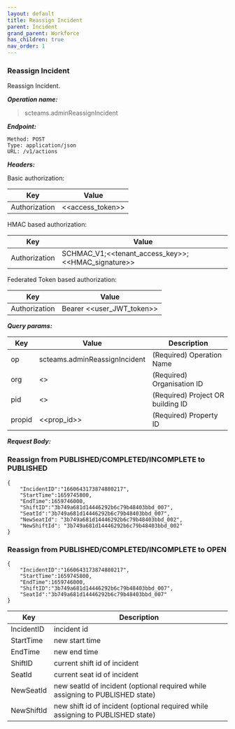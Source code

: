 ```yaml
---
layout: default
title: Reassign Incident
parent: Incident
grand_parent: Workforce
has_children: true
nav_order: 1
---
```


### Reassign Incident

Reassign Incident.

***Operation name:***

> scteams.adminReassignIncident

***Endpoint:***

```
Method: POST
Type: application/json
URL: /v1/actions
```

***Headers:***

Basic authorization:

|Key|Value|
|---|---|
|Authorization|<<access_token>>|


HMAC based authorization:

|Key|Value|
|---|---|
|Authorization|SCHMAC_V1;<<tenant_access_key>>;<<HMAC_signature>>|

Federated Token based authorization:

|Key|Value|
|---|---|
|Authorization|Bearer <<user_JWT_token>>|

***Query params:***

| Key | Value | Description |
| --- | ------|-------------|
| op | scteams.adminReassignIncident | (Required) Operation Name |
| org | <<org>> | (Required) Organisation ID |
| pid | <<pid>> | (Required) Project OR building ID |
| propid | <<prop_id>> | (Required) Property ID |


***Request Body:***

### Reassign from PUBLISHED/COMPLETED/INCOMPLETE to PUBLISHED

```
{
    "IncidentID":"1660643173874880217",
    "StartTime":1659745800,
    "EndTime":1659746000,
    "ShiftID":"3b749a681d14446292b6c79b48403bbd_007",
    "SeatId":"3b749a681d14446292b6c79b48403bbd_007",
    "NewSeatId": "3b749a681d14446292b6c79b48403bbd_002",
    "NewShiftId": "3b749a681d14446292b6c79b48403bbd_002"
}
```

### Reassign from PUBLISHED/COMPLETED/INCOMPLETE to OPEN

```
{
    "IncidentID":"1660643173874880217",
    "StartTime":1659745800,
    "EndTime":1659746000,
    "ShiftID":"3b749a681d14446292b6c79b48403bbd_007",
    "SeatId":"3b749a681d14446292b6c79b48403bbd_007"
}
```

| Key | Description |
| --- |-------------|
|IncidentID|incident id|
|StartTime|new start time|
|EndTime|new end time|
|ShiftID|current shift id of incident|
|SeatId|current seat id of incident|
|NewSeatId|new seatId of incident (optional required while assigning to PUBLISHED state)|
|NewShiftId|new shift id of incident (optional required while assigning to PUBLISHED state)|